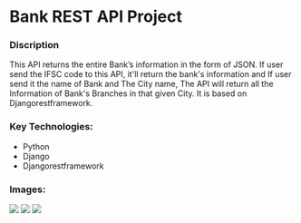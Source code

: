 # Bank REST API Project
<h3>Discription</h3>
<p>This API returns the entire Bank’s information in the form of JSON. If user send the IFSC code to this  API, it'll return the bank's information and If user send it the name of Bank and The City name, The API will return all the Information of Bank's Branches in that given City. It is based on Djangorestframework.</p>
<h3>Key Technologies:</h3>
<ul>
  <li>Python</li>
  <li>Django</li>
  <li>Djangorestframework</li>
</ul>
<h3>Images:</h3>

<img src="https://user-images.githubusercontent.com/19208133/53314815-5b7c0a00-38e6-11e9-84c6-aaae0be6292f.png" />
<img src="https://user-images.githubusercontent.com/19208133/53315047-5f5c5c00-38e7-11e9-977f-7b9ad73fcade.png" />
<img src="https://user-images.githubusercontent.com/19208133/53315173-f6291880-38e7-11e9-833c-42bf24fa5e49.png" />
